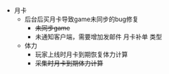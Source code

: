 - 月卡
	- 后台后买月卡导致game未同步的bug修复
		- <s>未同步game</s>
		- 未通知客户端，需要增加发邮件  月卡补单  类型
	- 体力
		- 玩家上线时月卡到期恢复体力计算
		- <s>采集时月卡到期体力计算</s>